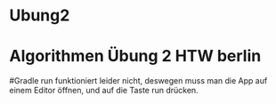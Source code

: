 # Ubung2

# Algorithmen Übung 2 HTW berlin 

#Gradle run funktioniert leider nicht, deswegen muss man die App auf einem Editor öffnen, und auf die Taste run drücken. 
